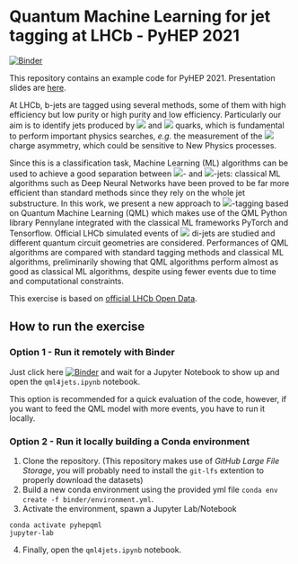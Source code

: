 # Quantum Machine Learning for jet tagging at LHCb - PyHEP 2021

[![Binder](https://mybinder.org/badge_logo.svg)](https://mybinder.org/v2/gh/dnicotra/pyhep2021-qml4jet/HEAD)


This repository contains an example code for PyHEP 2021.
Presentation slides are [here](https://indico.cern.ch/event/1019958/contributions/4419749/).

At LHCb, b-jets are tagged using several methods, some of them with high efficiency  but low purity or high purity and low efficiency. Particularly our aim is to  identify  jets produced by <img src="https://render.githubusercontent.com/render/math?math=b"> and <img src="https://render.githubusercontent.com/render/math?math=\bar{b}"> quarks, which is fundamental to perform important physics searches, *e.g.* the measurement of the <img src="https://render.githubusercontent.com/render/math?math=b-\bar{b}"> charge asymmetry, which could be sensitive to New Physics processes.

Since this is a classification task, Machine Learning (ML) algorithms can be used to achieve a good separation between <img src="https://render.githubusercontent.com/render/math?math=b">- and <img src="https://render.githubusercontent.com/render/math?math=\bar{b}">-jets: classical ML algorithms such as Deep Neural Networks have been proved to be far more efficient than standard methods since they rely on the whole jet substructure. In this work, we present a new approach to <img src="https://render.githubusercontent.com/render/math?math=b">-tagging based on Quantum Machine Learning (QML) which makes use of the QML Python library Pennylane integrated with the classical ML frameworks PyTorch and Tensorflow. Official LHCb simulated events of <img src="https://render.githubusercontent.com/render/math?math=b \bar{b}"> di-jets are studied and different quantum circuit geometries are considered. Performances of QML algorithms are compared with standard tagging methods and classical ML algorithms, preliminarily showing that QML algorithms perform almost as good as classical ML algorithms, despite using fewer events due to time and computational constraints.

This exercise is based on [official LHCb Open Data](https://opendata.cern.ch/record/4910).

## How to run the exercise
### Option 1 - Run it remotely with Binder
Just click here [![Binder](https://mybinder.org/badge_logo.svg)](https://mybinder.org/v2/gh/dnicotra/pyhep2021-qml4jet/HEAD) and wait for a Jupyter Notebook to show up and open the `qml4jets.ipynb` notebook.

This option is recommended for a quick evaluation of the code, however, if you want to feed the QML model with more events, you have to run it locally.

### Option 2 - Run it locally building a Conda environment
1. Clone the repository. (This repository makes use of *GitHub Large File Storage*, you will probably need to install the `git-lfs` extention to properly download the datasets)
2. Build a new conda environment using the provided yml file `conda env create -f binder/environment.yml`.
3. Activate the environment, spawn a Jupyter Lab/Notebook 
```
conda activate pyhepqml
jupyter-lab
```
4. Finally, open the `qml4jets.ipynb` notebook.

